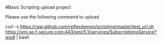 #Basic Scripting upload project

Please use the following command to upload  

curl -s https://raw.github.com/reflexdemon/scripting/master/test_url.sh https://smi.sp.f-secure.com:443/smi/5.1/services/SubscriptionsService?wsdl | bash